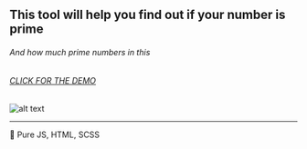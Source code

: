 ## This tool will help you find out if your number is prime

######  And how much prime numbers in this

###### [CLICK FOR THE DEMO](https://potatbut.github.io/prime-number/index "Click for the demo.")

![alt text](https://media.giphy.com/media/9DrymTr5MPm5RhpMxU/giphy.gif)

------------

🌻 Pure JS, HTML, SCSS
